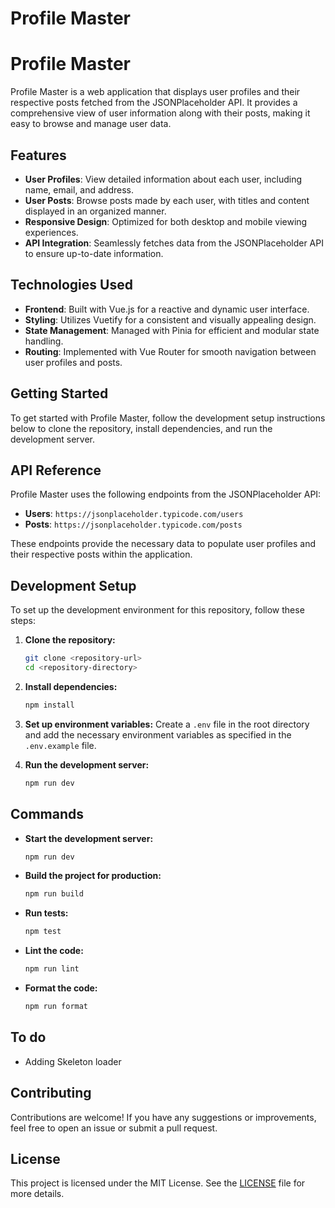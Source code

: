 # Profile Master 
# Profile Master

Profile Master is a web application that displays user profiles and their respective posts fetched from the JSONPlaceholder API. It provides a comprehensive view of user information along with their posts, making it easy to browse and manage user data.

## Features

- **User Profiles**: View detailed information about each user, including name, email, and address.
- **User Posts**: Browse posts made by each user, with titles and content displayed in an organized manner.
- **Responsive Design**: Optimized for both desktop and mobile viewing experiences.
- **API Integration**: Seamlessly fetches data from the JSONPlaceholder API to ensure up-to-date information.

## Technologies Used

- **Frontend**: Built with Vue.js for a reactive and dynamic user interface.
- **Styling**: Utilizes Vuetify for a consistent and visually appealing design.
- **State Management**: Managed with Pinia for efficient and modular state handling.
- **Routing**: Implemented with Vue Router for smooth navigation between user profiles and posts.

## Getting Started

To get started with Profile Master, follow the development setup instructions below to clone the repository, install dependencies, and run the development server.

## API Reference

Profile Master uses the following endpoints from the JSONPlaceholder API:

- **Users**: `https://jsonplaceholder.typicode.com/users`
- **Posts**: `https://jsonplaceholder.typicode.com/posts`

These endpoints provide the necessary data to populate user profiles and their respective posts within the application.

## Development Setup

To set up the development environment for this repository, follow these steps:

1. **Clone the repository:**
    ```sh
    git clone <repository-url>
    cd <repository-directory>
    ```

2. **Install dependencies:**
    ```sh
    npm install
    ```

3. **Set up environment variables:**
    Create a `.env` file in the root directory and add the necessary environment variables as specified in the `.env.example` file.

4. **Run the development server:**
    ```sh
    npm run dev
    ```

## Commands

- **Start the development server:**
  ```sh
  npm run dev
  ```

- **Build the project for production:**
  ```sh
  npm run build
  ```

- **Run tests:**
  ```sh
  npm test
  ```

- **Lint the code:**
  ```sh
  npm run lint
  ```

- **Format the code:**
  ```sh
  npm run format
  ```

## To do 
- Adding Skeleton loader


## Contributing

Contributions are welcome! If you have any suggestions or improvements, feel free to open an issue or submit a pull request.

## License

This project is licensed under the MIT License. See the [LICENSE](LICENSE) file for more details.
